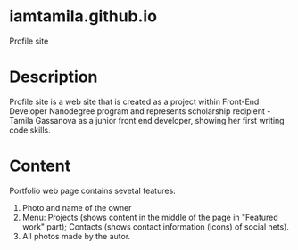 # iamtamila.github.io
Profile site
# Description
Profile site is a web site that is created as a project within Front-End Developer Nanodegree program and represents scholarship recipient - Tamila Gassanova as a junior front end developer, showing her first writing code skills.

# Content

Portfolio web page contains sevetal features:
1. Photo and name of the owner
2. Menu: 
Projects (shows content in the middle of the page in "Featured work" part);
Contacts (shows contact information (icons) of social nets).
3. All photos made by the autor.

